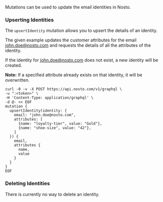 Mutations can be used to update the email identities in Nosto. 

### Upserting Identities

The `upsertIdentity` mutation allows you to upsert the details of an identity.

The given example updates the customer attributes for the email john.doe@nosto.com and requests the details of all the attributes of the identity.

If the identity for john.doe@nosto.com does not exist, a new identity will be created. 

**Note:** If a specified attribute already exists on that identity, it will be overwritten.

```shell
curl -0 -v -X POST https://api.nosto.com/v1/graphql \
-u ":<token>" \
-H 'Content-Type: application/graphql' \
-d @- << EOF
mutation {
  upsertIdentity(identity: {
    email: "john.doe@nosto.com",
    attributes: [
      {name: "loyalty-tier", value: "Gold"},
      {name: "shoe-size", value: "42"},
    ]
  }) {
    email,
    attributes {
      name,
      value
    }
  }
}
EOF
```

### Deleting Identities

There is currently no way to delete an identity.